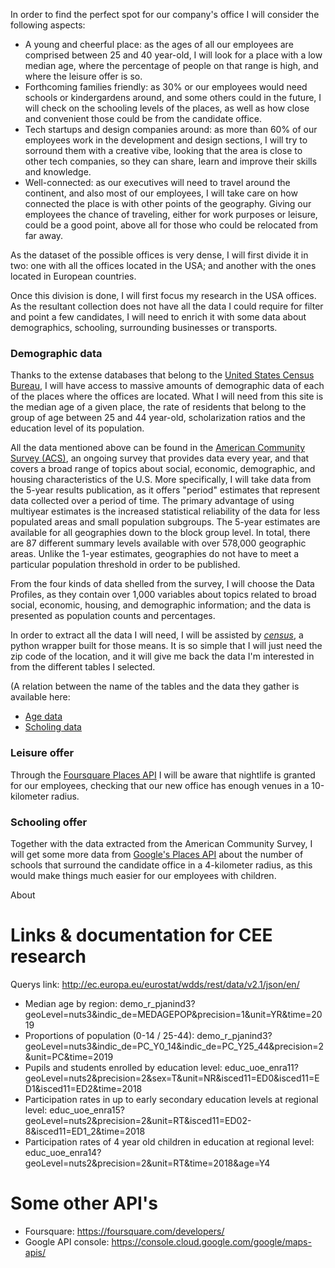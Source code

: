 In order to find the perfect spot for our company's office I will consider the following aspects:

 - A young and cheerful place: as the ages of all our employees are comprised between 25 and 40 year-old, I will look for a place with a low median age, where the percentage of people on that range is high, and where the leisure offer is so.
 - Forthcoming families friendly: as 30% or our employees would need schools or kindergardens around, and some others could in the future, I will check on the schooling levels of the places, as well as how close and convenient those could be from the candidate office.
 - Tech startups and design companies around: as more than 60% of our employees work in the development and design sections, I will try to sorround them with a creative vibe, looking that the area is close to other tech companies, so they can share, learn and improve their skills and knowledge.
 - Well-connected: as our executives will need to travel around the continent, and also most of our employees, I will take care on how connected the place is with other points of the geography. Giving our employees the chance of traveling, either for work purposes or leisure, could be a good point, above all for those who could be relocated from far away.

As the dataset of the possible offices is very dense, I will first divide it in two: one with all the offices located in the USA; and another with the ones located in European countries. 

Once this division is done, I will first focus my research in the USA offices. As the resultant collection does not have all the data I could require for filter and point a few candidates, I will need to enrich it with some data about demographics, schooling, surrounding businesses or transports. 

### Demographic data

Thanks to the extense databases that belong to the [United States Census Bureau](https://www.census.gov/en.html), I will have access to massive amounts of demographic data of each of the places where the offices are located. What I will need from this site is the median age of a given place, the rate of residents that belong to the group of age between 25 and 44 year-old, scholarization ratios and the education level of its population. 

All the data mentioned above can be found in the [American Community Survey (ACS)](https://www.census.gov/data/developers/data-sets/acs-5year.html), an ongoing survey that provides data every year, and that covers a broad range of topics about social, economic, demographic, and housing characteristics of the U.S. More specifically, I will take data from the 5-year results publication, as it offers "period" estimates that represent data collected over a period of time. The primary advantage of using multiyear estimates is the increased statistical reliability of the data for less populated areas and small population subgroups. The 5-year estimates are available for all geographies down to the block group level.  In total, there are 87 different summary levels available with over 578,000 geographic areas. Unlike the 1-year estimates, geographies do not have to meet a particular population threshold in order to be published.

From the four kinds of data shelled from the survey, I will choose the Data Profiles, as they contain over 1,000 variables about topics related to broad social, economic, housing, and demographic information; and the data is presented as population counts and percentages.

In order to extract all the data I will need, I will be assisted by [*census*](https://pypi.org/project/census/), a python wrapper built for those means. It is so simple that I will just need the zip code of the location, and it will give me back the data I'm interested in from the different tables I selected. 

(A relation between the name of the tables and the data they gather is available here:

 - [Age data](https://api.census.gov/data/2018/acs/acs5/profile/groups/DP05.html)
 - [Scholing data](https://api.census.gov/data/2018/acs/acs5/profile/groups/DP02.html)

### Leisure offer

Through the [Foursquare Places API](https://developer.foursquare.com/places) I will be aware that nightlife is granted for our employees, checking that our new office has enough venues in a 10-kilometer radius.

### Schooling offer

Together with the data extracted from the American Community Survey, I will get some more data from [Google's Places API](https://developers.google.com/places/web-service/overview) about the number of schools that surround the candidate office in a 4-kilometer radius, as this would make things much easier for our employees with children. 

About 

# Links & documentation for CEE research

Querys link: http://ec.europa.eu/eurostat/wdds/rest/data/v2.1/json/en/

 - Median age by region: demo_r_pjanind3?geoLevel=nuts3&indic_de=MEDAGEPOP&precision=1&unit=YR&time=2019
 - Proportions of population (0-14 / 25-44): demo_r_pjanind3?geoLevel=nuts3&indic_de=PC_Y0_14&indic_de=PC_Y25_44&precision=2&unit=PC&time=2019
 - Pupils and students enrolled by education level: educ_uoe_enra11?geoLevel=nuts2&precision=2&sex=T&unit=NR&isced11=ED0&isced11=ED1&isced11=ED2&time=2018
 - Participation rates in up to early secondary education levels at regional level: educ_uoe_enra15?geoLevel=nuts2&precision=2&unit=RT&isced11=ED02-8&isced11=ED1_2&time=2018
 - Participation rates of 4 year old children in education at regional level: educ_uoe_enra14?geoLevel=nuts2&precision=2&unit=RT&time=2018&age=Y4

# Some other API's

 - Foursquare: https://foursquare.com/developers/
 - Google API console: https://console.cloud.google.com/google/maps-apis/
 